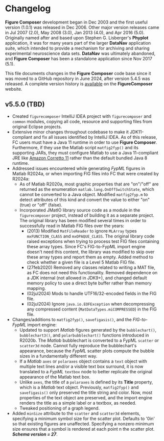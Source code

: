 # Changelog

**Figure Composer** development began in Dec 2003 and the first useful version (1.0.1) was released in Dec 2006.
Other major version releases came in Jul 2007 (2.0), May 2008 (3.0), Jan 2013 (4.0), and Apr 2016 (5.0). Originally 
named after and based upon Stephen G. Lisberger's **Phyplot** application, it was for many years part of the larger
**DataNav** application suite, which intended to provide a mechanism for archiving and sharing experimental 
neuroscience data sets. **DataNav** was ultimately abandoned, and **Figure Composer** has been a standalone application 
since Nov 2017 (5.1).

This file documents changes in the **Figure Composer** code base since it was moved to a GitHub repository in June 
2024, after version 5.4.5 was released. A complete version history is 
[available](https://sites.google.com/a/srscicomp.com/figure-composer/version-history) on the **FigureComposer** website.

## v5.5.0 (TBD)
- Created `figurecomposer` IntelliJ IDEA project with `figurecomposer` and `common` modules, copying all code, resource 
and supporting files from original Eclipse projects.
- Extensive minor changes throughout codebase to make it JDK11-compliant and fix all issues identified by IntelliJ IDEA.
As of this release, FC users must have a Java 11 runtime in order to use **Figure Composer**. Furthermore, if they use
the Matlab script `matfig2fyp()` and its supporting JARs, they must configure Matlab to use a Java 11-compliant JRE like
[Amazon Corretto 11](https://docs.aws.amazon.com/corretto/latest/corretto-11-ug/what-is-corretto-11.html) rather than 
the default bundled Java 8 runtime.
- Addressed issues encountered while generating _FypML_ figures in Matlab R2024a, or when importing FIG files into FC 
that were created by R2024a:
  - As of Matlab R2020a, most graphic properties that are "on"/"off" are returned as the enumeration 
  `matlab.lang.OnOffSwitchState`, which cannot be converted to a Java object. Modified `matfig2fyp.m` to detect 
  attributes of this kind and convert the value to either "on" (true) or "off" (false).
  - Incorporated JMatIO library source code as a module in the `figurecomposer` project, instead of building it as a 
  separate project. The original library has been modified several times in order to successfully read in Matlab FIG 
  files over the years:
      - (2013) Modified `MatFileReader` to ignore `MLArray` types `mxFUNCTION_CLASS` and `mxOPAQUE_CLASS`. The original 
      library code raised exceptions when trying to process test FIG files containing these array types. Since FC's
      FIG-to-FypML import engine doesn't need this content, the library was modified to skip over these array types and 
      report them as empty. Added method to check whether a given file is a Level 5 Matlab FIG file.
      - (27feb2020) Removed any classes related to writing a MAT file, as FC does not need this functionality. Removed
      dependence on a JDK internal (not allowed in JDK9+), and changed default memory policy to use a direct byte buffer
      rather than memory mapping. 
      - (02jul2024) Mods to handle UTF16/32-encoded fields in the FIG file. 
      - (02jul2024) Ignore `java.io.EOFException` when decompressing any compressed content (`MatDataTypes.miCOMPRESSED`) 
      in the FIG file. 
- Changes/additions to `matfig2fyp()`, `savefigasis()`, and the _FIG-to-FypML_ import engine:
  - Updated to support _Matlab_ figures generated by the `bubblechart()`, `bubblechart3()`, and `polarbubblechart()` 
  functions introduced in R2020b. The _Matlab_ bubblechart is converted to a FypML `scatter` or `scatter3d` node. Cannot 
  fully reproduce the bubblechart's appearance, because the _FypML_ scatter plots compute the bubble sizes in a 
  fundamentally different way.
  - If a _Matlab_ `axes` or `polaraxes` object contains a `text` object with multiple text lines and/or a visible text
  box surround, it is now translated to a _FypML_ `textbox` node to better replicate the original appearance of the
  Matlab text box.
  - Unlike `axes`, the title of a `polaraxes` is defined by its **Title** property, which is a _Matlab_ text object.
  Previously, `matfig2fyp()` and `savefigasis()` only preserved the title string and color. Now, most properties of the 
  text object are preserved, and the import engine renders the title as a simple label or a textbox, as needed.
  - Tweaked positioning of a graph legend.
- Added `minSize` attribute to the `scatter` and `scatter3d` elements, specifying a minimum symbol size for the scatter
plot. Defaults to '0in' so that existing figures are unaffected. Specifying a nonzero minimum size ensures that a symbol
is rendered at each point n the scatter plot. **_Schema version = 27_**.

